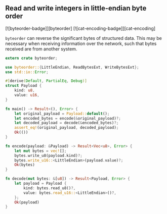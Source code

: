 ## Read and write integers in little-endian byte order

[![byteorder-badge]][byteorder] [![cat-encoding-badge]][cat-encoding]

`byteorder` can reverse the significant bytes of structured data.  This may
be necessary when receiving information over the network, such that bytes
received are from another system.

```rust
extern crate byteorder;

use byteorder::{LittleEndian, ReadBytesExt, WriteBytesExt};
use std::io::Error;

#[derive(Default, PartialEq, Debug)]
struct Payload {
    kind: u8,
    value: u16,
}

fn main() -> Result<(), Error> {
    let original_payload = Payload::default();
    let encoded_bytes = encode(&original_payload)?;
    let decoded_payload = decode(&encoded_bytes)?;
    assert_eq!(original_payload, decoded_payload);
    Ok(())
}

fn encode(payload: &Payload) -> Result<Vec<u8>, Error> {
    let mut bytes = vec![];
    bytes.write_u8(payload.kind)?;
    bytes.write_u16::<LittleEndian>(payload.value)?;
    Ok(bytes)
}

fn decode(mut bytes: &[u8]) -> Result<Payload, Error> {
    let payload = Payload {
        kind: bytes.read_u8()?,
        value: bytes.read_u16::<LittleEndian>()?,
    };
    Ok(payload)
}
```

